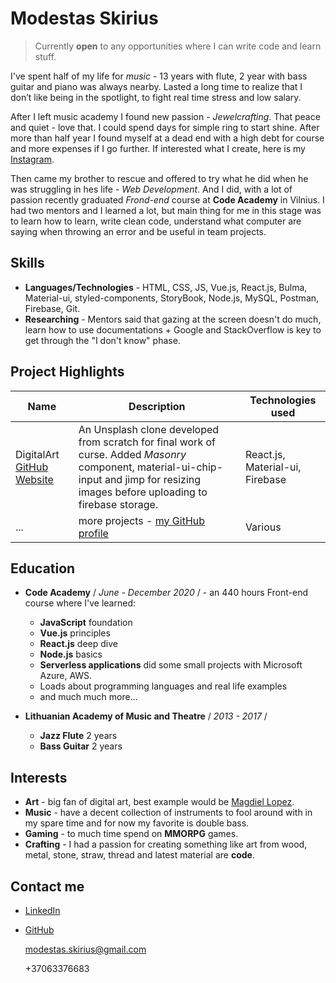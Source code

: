 # Modestas Skirius

> Currently **open** to any opportunities where I can write code and learn stuff.

I've spent half of my life for *music* - 13 years with flute, 2 year with bass guitar and piano was always nearby. Lasted a long time to realize that I don’t like being in the spotlight, to fight real time stress and low salary.

After I left music academy I found new passion - *Jewelcrafting*. That peace and quiet - love that. I could spend days for simple ring to start shine. After more than half year I found myself at a dead end with a high debt for course and more expenses if I go further. If interested what I create, here is my [Instagram](https://www.instagram.com/modest.skirius/).

Then came my brother to rescue and offered to try what he did when he was struggling in hes life - *Web Development*. And I did, with a lot of passion recently graduated *Frond-end* course at **Code Academy** in Vilnius. I had two mentors and I learned a lot, but main thing for me in this stage was to learn how to learn, write clean code, understand what computer are saying when throwing an error and be useful in team projects.

## Skills

 - **Languages/Technologies** - HTML, CSS, JS, Vue.js, React.js, Bulma, Material-ui, styled-components, StoryBook, Node.js, MySQL, Postman, Firebase, Git.
 - **Researching** - Mentors said that gazing at the screen doesn't do much, learn how to use documentations + Google and StackOverflow is key to get through the "I don't know" phase.

## Project Highlights

| Name | Description | Technologies used |
| --- | --- | --- |
DigitalArt [GitHub](https://github.com/modestas9k/DigitalArt) [Website](https://vue-demo-c6fe6.firebaseapp.com/) | An Unsplash clone developed from scratch for final work of curse. Added *Masonry* component, material-ui-chip-input and jimp for resizing images before uploading to firebase storage. | React.js, Material-ui, Firebase
| ... | more projects - [my GitHub profile](https://github.com/modestas9k) | Various

## Education

- **Code Academy** / *June - December 2020* / - an 440 hours Front-end course where I've learned:
  - **JavaScript** foundation
  - **Vue.js** principles
  - **React.js** deep dive
  - **Node.js** basics
  - **Serverless applications** did some small projects with Microsoft Azure, AWS.
  - Loads about programming languages and real life examples
  - and much much more...

- **Lithuanian Academy of Music and Theatre** / *2013 - 2017* / 
  -  **Jazz Flute** 2 years
  -  **Bass Guitar** 2 years
      

## Interests

- **Art** - big fan of digital art, best example would be [Magdiel Lopez](https://www.magdiellopez.com/).
- **Music** - have a decent collection of instruments to fool around with in my spare time and for now my favorite is double bass.
- **Gaming** - to much time spend on **MMORPG** games.
- **Crafting** - I had a passion for creating something like art from wood, metal, stone, straw, thread and latest material are **code**.

## Contact me 

- [LinkedIn](https://www.linkedin.com/in/modestas-skirius-276631202/)
- [GitHub](https://github.com/modestas9k)
  
  modestas.skirius@gmail.com

  +37063376683